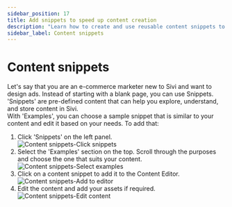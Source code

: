 ```yaml
---
sidebar_position: 17
title: Add snippets to speed up content creation
description: "Learn how to create and use reusable content snippets to streamline your design workflow."
sidebar_label: Content snippets
---
```


# Content snippets

Let's say that you are an e-commerce marketer new to Sivi and want to design ads. Instead of starting with a blank page, you can use Snippets.  
'Snippets' are pre-defined content that can help you explore, understand, and store content in Sivi.  
With 'Examples', you can choose a sample snippet that is similar to your content and edit it based on your needs. To add that:

1. Click 'Snippets' on the left panel.  
      <img src="/img/working-with-content/content-snippets/1_content-snippets_click-snippets.png" alt="Content snippets-Click snippets" />
2. Select the 'Examples' section on the top. Scroll through the purposes and choose the one that suits your content.  
      <img src="/img/working-with-content/content-snippets/2_content-snippets_select-examples.png" alt="Content snippets-Select examples" />
3. Click on a content snippet to add it to the Content Editor.  
      <img src="/img/working-with-content/content-snippets/3_content-snippets_add-to-editor.png" alt="Content snippets-Add to editor" />
4. Edit the content and add your assets if required.  
      <img src="/img/working-with-content/content-snippets/4_content-snippets_edit-content.png" alt="Content snippets-Edit content" />